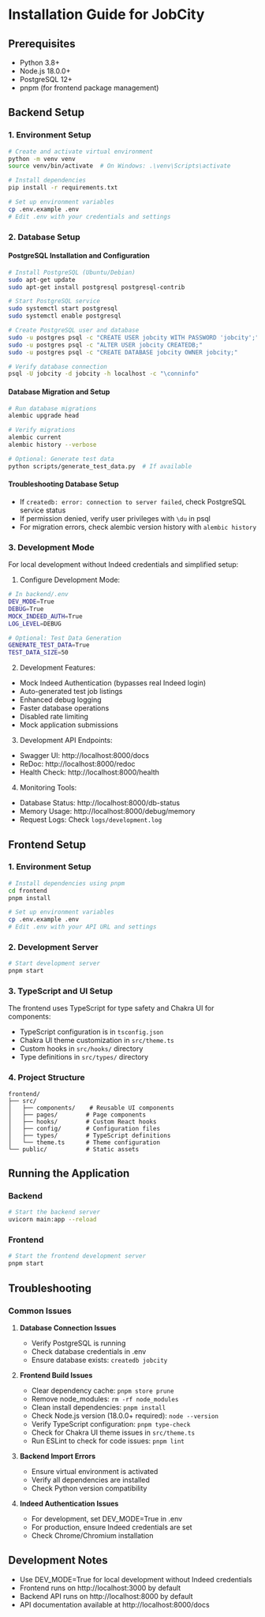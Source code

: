 # Installation Guide for JobCity

## Prerequisites
- Python 3.8+
- Node.js 18.0.0+
- PostgreSQL 12+
- pnpm (for frontend package management)

## Backend Setup

### 1. Environment Setup
```bash
# Create and activate virtual environment
python -m venv venv
source venv/bin/activate  # On Windows: .\venv\Scripts\activate

# Install dependencies
pip install -r requirements.txt

# Set up environment variables
cp .env.example .env
# Edit .env with your credentials and settings
```

### 2. Database Setup

#### PostgreSQL Installation and Configuration
```bash
# Install PostgreSQL (Ubuntu/Debian)
sudo apt-get update
sudo apt-get install postgresql postgresql-contrib

# Start PostgreSQL service
sudo systemctl start postgresql
sudo systemctl enable postgresql

# Create PostgreSQL user and database
sudo -u postgres psql -c "CREATE USER jobcity WITH PASSWORD 'jobcity';"
sudo -u postgres psql -c "ALTER USER jobcity CREATEDB;"
sudo -u postgres psql -c "CREATE DATABASE jobcity OWNER jobcity;"

# Verify database connection
psql -U jobcity -d jobcity -h localhost -c "\conninfo"
```

#### Database Migration and Setup
```bash
# Run database migrations
alembic upgrade head

# Verify migrations
alembic current
alembic history --verbose

# Optional: Generate test data
python scripts/generate_test_data.py  # If available
```

#### Troubleshooting Database Setup
- If `createdb: error: connection to server failed`, check PostgreSQL service status
- If permission denied, verify user privileges with `\du` in psql
- For migration errors, check alembic version history with `alembic history`

### 3. Development Mode
For local development without Indeed credentials and simplified setup:

1. Configure Development Mode:
```bash
# In backend/.env
DEV_MODE=True
DEBUG=True
MOCK_INDEED_AUTH=True
LOG_LEVEL=DEBUG

# Optional: Test Data Generation
GENERATE_TEST_DATA=True
TEST_DATA_SIZE=50
```

2. Development Features:
- Mock Indeed Authentication (bypasses real Indeed login)
- Auto-generated test job listings
- Enhanced debug logging
- Faster database operations
- Disabled rate limiting
- Mock application submissions

3. Development API Endpoints:
- Swagger UI: http://localhost:8000/docs
- ReDoc: http://localhost:8000/redoc
- Health Check: http://localhost:8000/health

4. Monitoring Tools:
- Database Status: http://localhost:8000/db-status
- Memory Usage: http://localhost:8000/debug/memory
- Request Logs: Check `logs/development.log`

## Frontend Setup

### 1. Environment Setup
```bash
# Install dependencies using pnpm
cd frontend
pnpm install

# Set up environment variables
cp .env.example .env
# Edit .env with your API URL and settings
```

### 2. Development Server
```bash
# Start development server
pnpm start
```

### 3. TypeScript and UI Setup
The frontend uses TypeScript for type safety and Chakra UI for components:

- TypeScript configuration is in `tsconfig.json`
- Chakra UI theme customization in `src/theme.ts`
- Custom hooks in `src/hooks/` directory
- Type definitions in `src/types/` directory

### 4. Project Structure
```
frontend/
├── src/
│   ├── components/    # Reusable UI components
│   ├── pages/        # Page components
│   ├── hooks/        # Custom React hooks
│   ├── config/       # Configuration files
│   ├── types/        # TypeScript definitions
│   └── theme.ts      # Theme configuration
└── public/           # Static assets
```

## Running the Application

### Backend
```bash
# Start the backend server
uvicorn main:app --reload
```

### Frontend
```bash
# Start the frontend development server
pnpm start
```

## Troubleshooting

### Common Issues

1. **Database Connection Issues**
   - Verify PostgreSQL is running
   - Check database credentials in .env
   - Ensure database exists: `createdb jobcity`

2. **Frontend Build Issues**
   - Clear dependency cache: `pnpm store prune`
   - Remove node_modules: `rm -rf node_modules`
   - Clean install dependencies: `pnpm install`
   - Check Node.js version (18.0.0+ required): `node --version`
   - Verify TypeScript configuration: `pnpm type-check`
   - Check for Chakra UI theme issues in `src/theme.ts`
   - Run ESLint to check for code issues: `pnpm lint`

3. **Backend Import Errors**
   - Ensure virtual environment is activated
   - Verify all dependencies are installed
   - Check Python version compatibility

4. **Indeed Authentication Issues**
   - For development, set DEV_MODE=True in .env
   - For production, ensure Indeed credentials are set
   - Check Chrome/Chromium installation

## Development Notes

- Use DEV_MODE=True for local development without Indeed credentials
- Frontend runs on http://localhost:3000 by default
- Backend API runs on http://localhost:8000 by default
- API documentation available at http://localhost:8000/docs
